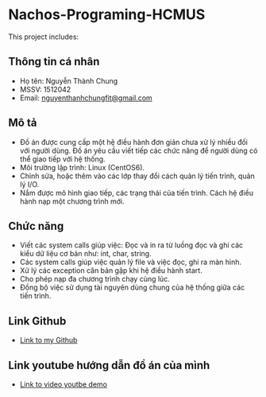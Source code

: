 # Nachos-Programing-HCMUS
This project includes:
## Thông tin cá nhân
- Họ tên: Nguyễn Thành Chung
- MSSV: 1512042
- Email: nguyenthanhchungfit@gmail.com
## Mô tả
- Đồ án được cung cấp một hệ điều hành đơn giản chưa xử lý nhiều đối với người dùng. Đồ án yêu cầu viết tiếp các chức năng để người dùng
có thể giao tiếp với hệ thống.
- Môi trường lập trình: Linux (CentOS6).
- Chỉnh sửa, hoặc thêm vào các lớp thay đổi cách quản lý tiến trình, quản lý I/O.
- Nắm được mô hình giao tiếp, các trạng thái của tiến trình. Cách hệ điều hành nạp một chương trình mới.
## Chức năng
- Viết các system calls giúp việc: Đọc và in ra từ luồng đọc và ghi các kiểu dữ liệu cơ bản như: int, char, string.
- Các system calls giúp việc quản lý file và việc đọc, ghi ra màn hình.
- Xử lý các exception căn bản gặp khi hệ điều hành start.
- Cho phép nạp đa chương trình chạy cùng lúc.
- Đồng bộ việc sử dụng tài nguyên dùng chung của hệ thống giữa các tiến trình.
## Link Github
- [Link to my Github](https://github.com/nguyenthanhchungfit)

## Link youtube hướng dẫn đồ án của mình
- [Link to video youtbe demo](https://www.youtube.com/playlist?list=PLRgTVtca98hUgCN2_2vzsAAXPiTFbvHpO)
